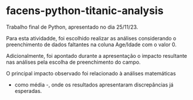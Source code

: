 # facens-python-titanic-analysis
Trabalho final de Python, apresentado no dia 25/11/23.

Para esta atividadde, foi escolhido realizar as análises considerando o
preenchimento de dados faltantes na coluna Age/Idade com o valor 0.

Adicionalmente, foi apontado durante a apresentação o impacto resultante
nas análises pela escolha de preenchimento do campo.

O principal impacto observado foi relacionado à análises matemáticas 
- como média -, onde os resultados apresentaram discrepâncias já esperadas.
